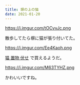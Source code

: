 ```yaml
---
title: 塀の上の猫
date: 2021-01-20
---
```


https://i.imgur.com/tOCvvJc.png

散歩してたら塀に猫が張り付いてた。

https://i.imgur.com/Ee4Kaoh.png

[猫 置物 伏せ](https://item.rakuten.co.jp/zakkakirara/100001325/) で買えるようだ。

https://i.imgur.com/M63TYHZ.png

かわいいですね。
